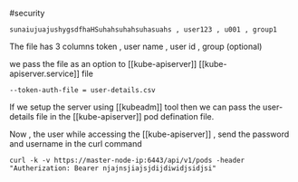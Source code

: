 #security 
```
sunaiujuajushygsdfhaHSuhahsuhahsuhasuahs , user123 , u001 , group1 
```
The file has 3 columns token , user name , user id , group (optional)

we pass the file as an option to [[kube-apiserver]] [[kube-apiserver.service]] file
```
--token-auth-file = user-details.csv
```

If we setup the server using [[kubeadm]] tool then we can pass the user-details file in the [[kube-apiserver]] pod defination file.

Now , the user while accessing the [[kube-apiserver]] , send the password and username in the curl command 

```curl
curl -k -v https://master-node-ip:6443/api/v1/pods -header "Autherization: Bearer njajnsjiajsjdijdiwidjsidjsi"
```